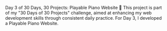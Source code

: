 Day 3 of 30 Days, 30 Projects: Playable Piano Website 🎹
This project is part of my "30 Days of 30 Projects" challenge, aimed at enhancing my web development skills through consistent daily practice. For Day 3, I developed a Playable Piano Website.
